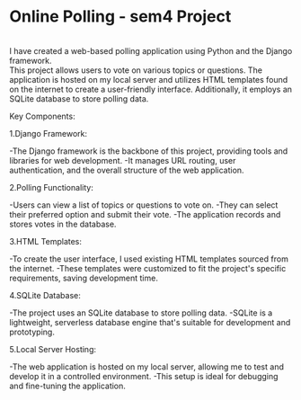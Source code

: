 # Online Polling - sem4 Project
<br>
I have created a web-based polling application using Python and the Django framework. <br>
This project allows users to vote on various topics or questions.
The application is hosted on my local server and utilizes HTML templates found on the internet to create a user-friendly interface. Additionally, it employs an SQLite database to store polling data.

Key Components:

1.Django Framework:

-The Django framework is the backbone of this project, providing tools and libraries for web development.
-It manages URL routing, user authentication, and the overall structure of the web application.

2.Polling Functionality:

-Users can view a list of topics or questions to vote on.
-They can select their preferred option and submit their vote.
-The application records and stores votes in the database.

3.HTML Templates:

-To create the user interface, I used existing HTML templates sourced from the internet.
-These templates were customized to fit the project's specific requirements, saving development time.

4.SQLite Database:

-The project uses an SQLite database to store polling data.
-SQLite is a lightweight, serverless database engine that's suitable for development and prototyping.

5.Local Server Hosting:

-The web application is hosted on my local server, allowing me to test and develop it in a controlled environment.
-This setup is ideal for debugging and fine-tuning the application.
